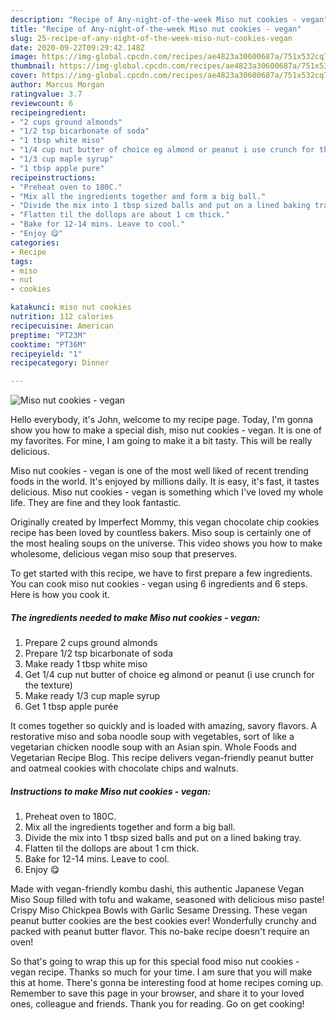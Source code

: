 ```yaml
---
description: "Recipe of Any-night-of-the-week Miso nut cookies - vegan"
title: "Recipe of Any-night-of-the-week Miso nut cookies - vegan"
slug: 25-recipe-of-any-night-of-the-week-miso-nut-cookies-vegan
date: 2020-09-22T09:29:42.148Z
image: https://img-global.cpcdn.com/recipes/ae4823a30600687a/751x532cq70/miso-nut-cookies-vegan-recipe-main-photo.jpg
thumbnail: https://img-global.cpcdn.com/recipes/ae4823a30600687a/751x532cq70/miso-nut-cookies-vegan-recipe-main-photo.jpg
cover: https://img-global.cpcdn.com/recipes/ae4823a30600687a/751x532cq70/miso-nut-cookies-vegan-recipe-main-photo.jpg
author: Marcus Morgan
ratingvalue: 3.7
reviewcount: 6
recipeingredient:
- "2 cups ground almonds"
- "1/2 tsp bicarbonate of soda"
- "1 tbsp white miso"
- "1/4 cup nut butter of choice eg almond or peanut i use crunch for the texture"
- "1/3 cup maple syrup"
- "1 tbsp apple pure"
recipeinstructions:
- "Preheat oven to 180C."
- "Mix all the ingredients together and form a big ball."
- "Divide the mix into 1 tbsp sized balls and put on a lined baking tray."
- "Flatten til the dollops are about 1 cm thick."
- "Bake for 12-14 mins. Leave to cool."
- "Enjoy 😋"
categories:
- Recipe
tags:
- miso
- nut
- cookies

katakunci: miso nut cookies 
nutrition: 112 calories
recipecuisine: American
preptime: "PT23M"
cooktime: "PT36M"
recipeyield: "1"
recipecategory: Dinner

---
```



![Miso nut cookies - vegan](https://img-global.cpcdn.com/recipes/ae4823a30600687a/751x532cq70/miso-nut-cookies-vegan-recipe-main-photo.jpg)

Hello everybody, it's John, welcome to my recipe page. Today, I'm gonna show you how to make a special dish, miso nut cookies - vegan. It is one of my favorites. For mine, I am going to make it a bit tasty. This will be really delicious.

Miso nut cookies - vegan is one of the most well liked of recent trending foods in the world. It's enjoyed by millions daily. It is easy, it's fast, it tastes delicious. Miso nut cookies - vegan is something which I've loved my whole life. They are fine and they look fantastic.

Originally created by Imperfect Mommy, this vegan chocolate chip cookies recipe has been loved by countless bakers. Miso soup is certainly one of the most healing soups on the universe. This video shows you how to make wholesome, delicious vegan miso soup that preserves.


To get started with this recipe, we have to first prepare a few ingredients. You can cook miso nut cookies - vegan using 6 ingredients and 6 steps. Here is how you cook it.

<!--inarticleads1-->

##### The ingredients needed to make Miso nut cookies - vegan:

1. Prepare 2 cups ground almonds
1. Prepare 1/2 tsp bicarbonate of soda
1. Make ready 1 tbsp white miso
1. Get 1/4 cup nut butter of choice eg almond or peanut (i use crunch for the texture)
1. Make ready 1/3 cup maple syrup
1. Get 1 tbsp apple purée


It comes together so quickly and is loaded with amazing, savory flavors. A restorative miso and soba noodle soup with vegetables, sort of like a vegetarian chicken noodle soup with an Asian spin. Whole Foods and Vegetarian Recipe Blog. This recipe delivers vegan-friendly peanut butter and oatmeal cookies with chocolate chips and walnuts. 

<!--inarticleads2-->

##### Instructions to make Miso nut cookies - vegan:

1. Preheat oven to 180C.
1. Mix all the ingredients together and form a big ball.
1. Divide the mix into 1 tbsp sized balls and put on a lined baking tray.
1. Flatten til the dollops are about 1 cm thick.
1. Bake for 12-14 mins. Leave to cool.
1. Enjoy 😋


Made with vegan-friendly kombu dashi, this authentic Japanese Vegan Miso Soup filled with tofu and wakame, seasoned with delicious miso paste! Crispy Miso Chickpea Bowls with Garlic Sesame Dressing. These vegan peanut butter cookies are the best cookies ever! Wonderfully crunchy and packed with peanut butter flavor. This no-bake recipe doesn&#39;t require an oven! 

So that's going to wrap this up for this special food miso nut cookies - vegan recipe. Thanks so much for your time. I am sure that you will make this at home. There's gonna be interesting food at home recipes coming up. Remember to save this page in your browser, and share it to your loved ones, colleague and friends. Thank you for reading. Go on get cooking!
